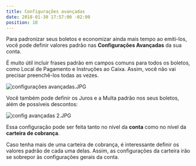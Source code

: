 ```yaml
---
title: Configurações avançadas
date: 2018-01-30 17:57:00 -02:00
position: 18
---
```


Para padronizar seus boletos e economizar ainda mais tempo ao emiti-los, você pode definir valores padrão nas **Configurações Avançadas** da sua conta.

É muito útil incluir frases padrão em campos comuns para todos os boletos, como Local de Pagamento e Instruções ao Caixa. Assim, você não vai precisar preenchê-los todas as vezes.

![configurações avançadas.JPG](/uploads/configura%C3%A7%C3%B5es%20avan%C3%A7adas.JPG)

Você também pode definir os Juros e a Multa padrão nos seus boletos, além de possíveis descontos:

![config avançadas 2.JPG](/uploads/config%20avan%C3%A7adas%202.JPG)

Essa configuração pode ser feita tanto no nível da **conta** como no nível da **carteira de cobrança**. 

Caso tenha mais de uma carteira de cobrança, é interessante definir os valores padrão de cada uma delas. Assim, as configurações da carteira irão se sobrepor às configurações gerais da conta.